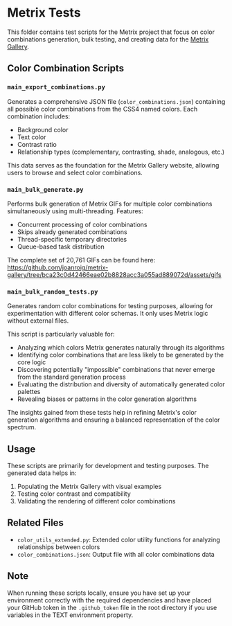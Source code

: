 # Metrix Tests

This folder contains test scripts for the Metrix project that focus on color combinations generation, bulk testing, and creating data for the [Metrix Gallery](https://joanroig.github.io/metrix-gallery/).

## Color Combination Scripts

### `main_export_combinations.py`

Generates a comprehensive JSON file (`color_combinations.json`) containing all possible color combinations from the CSS4 named colors. Each combination includes:

- Background color
- Text color
- Contrast ratio
- Relationship types (complementary, contrasting, shade, analogous, etc.)

This data serves as the foundation for the Metrix Gallery website, allowing users to browse and select color combinations.

### `main_bulk_generate.py`

Performs bulk generation of Metrix GIFs for multiple color combinations simultaneously using multi-threading. Features:

- Concurrent processing of color combinations
- Skips already generated combinations
- Thread-specific temporary directories
- Queue-based task distribution

The complete set of 20,761 GIFs can be found here: https://github.com/joanroig/metrix-gallery/tree/bca23c0d42466eae02b8828acc3a055ad889072d/assets/gifs

### `main_bulk_random_tests.py`

Generates random color combinations for testing purposes, allowing for experimentation with different color schemas. It only uses Metrix logic without external files.

This script is particularly valuable for:

- Analyzing which colors Metrix generates naturally through its algorithms
- Identifying color combinations that are less likely to be generated by the core logic
- Discovering potentially "impossible" combinations that never emerge from the standard generation process
- Evaluating the distribution and diversity of automatically generated color palettes
- Revealing biases or patterns in the color generation algorithms

The insights gained from these tests help in refining Metrix's color generation algorithms and ensuring a balanced representation of the color spectrum.

## Usage

These scripts are primarily for development and testing purposes. The generated data helps in:

1. Populating the Metrix Gallery with visual examples
2. Testing color contrast and compatibility
3. Validating the rendering of different color combinations

## Related Files

- `color_utils_extended.py`: Extended color utility functions for analyzing relationships between colors
- `color_combinations.json`: Output file with all color combinations data

## Note

When running these scripts locally, ensure you have set up your environment correctly with the required dependencies and have placed your GitHub token in the `.github_token` file in the root directory if you use variables in the TEXT environment property.
